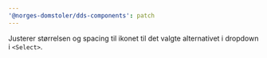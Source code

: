 ```yaml
---
'@norges-domstoler/dds-components': patch
---
```


Justerer størrelsen og spacing til ikonet til det valgte alternativet i dropdown i `<Select>`.
